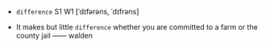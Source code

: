 - `difference` S1 W1 [ˈdɪfərəns, ˈdɪfrəns]



-  It makes but little `difference` whether you are committed to a farm or the county jail —— walden